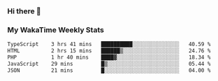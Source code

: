 ### Hi there 👋

<!--
**royschrauwen/royschrauwen** is a ✨ _special_ ✨ repository because its `README.md` (this file) appears on your GitHub profile.

Here are some ideas to get you started:

- 🔭 I’m currently working on ...
- 🌱 I’m currently learning ...
- 👯 I’m looking to collaborate on ...
- 🤔 I’m looking for help with ...
- 💬 Ask me about ...
- 📫 How to reach me: ...
- 😄 Pronouns: ...
- ⚡ Fun fact: ...
-->


### My WakaTime Weekly Stats
<!--START_SECTION:waka-->

```txt
TypeScript    3 hrs 41 mins   ██████████░░░░░░░░░░░░░░░   40.59 %
HTML          2 hrs 15 mins   ██████▒░░░░░░░░░░░░░░░░░░   24.76 %
PHP           1 hr 40 mins    ████▓░░░░░░░░░░░░░░░░░░░░   18.34 %
JavaScript    29 mins         █▒░░░░░░░░░░░░░░░░░░░░░░░   05.44 %
JSON          21 mins         █░░░░░░░░░░░░░░░░░░░░░░░░   04.00 %
```

<!--END_SECTION:waka-->

